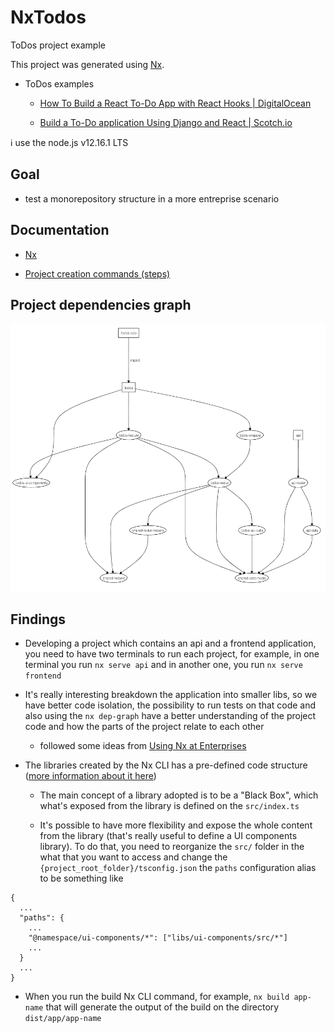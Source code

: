 # NxTodos

ToDos project example

This project was generated using [Nx](https://nx.dev).

- ToDos examples

  - [How To Build a React To-Do App with React Hooks | DigitalOcean](https://www.digitalocean.com/community/tutorials/how-to-build-a-react-to-do-app-with-react-hooks)

  - [Build a To-Do application Using Django and React | Scotch.io](https://scotch.io/tutorials/build-a-to-do-application-using-django-and-react)

ℹ️ use the node.js v12.16.1 LTS

## Goal

- test a monorepository structure in a more entreprise scenario

## Documentation

- [Nx](docs/nx.md)

- [Project creation commands (steps)](docs/project-creation-commands.md)

## Project dependencies graph

![nx dep-graph](docs/assets/nx-dep-graph.png)

## Findings

- Developing a project which contains an api and a frontend application, you need to have two terminals to run each project, for example, in one terminal you run `nx serve api` and in another one, you run `nx serve frontend`

- It's really interesting breakdown the application into
  smaller libs, so we have better code isolation, the possibility to run tests on that code and also using the `nx dep-graph` have a better understanding of the project code and how the parts of the project relate to each other

  - followed some ideas from [Using Nx at Enterprises](https://nx.dev/react/guides/monorepo-nx-enterprise)

- The libraries created by the Nx CLI has a pre-defined code structure ([more information about it here](https://nx.dev/react/tutorial/08-create-libs))

  - The main concept of a library adopted is to be a "Black Box", which what's exposed from the library is defined on the `src/index.ts`

  - It's possible to have more flexibility and expose the whole content from the library (that's really useful to define a UI components library). To do that, you need to reorganize the `src/` folder in the what that you want to access and change the `{project_root_folder}/tsconfig.json` the `paths` configuration alias to be something like

```
{
  ...
  "paths": {
    ...
    "@namespace/ui-components/*": ["libs/ui-components/src/*"]
    ...
  }
  ...
}
```

- When you run the build Nx CLI command, for example, `nx build app-name` that will generate the output of the build on the directory `dist/app/app-name`
